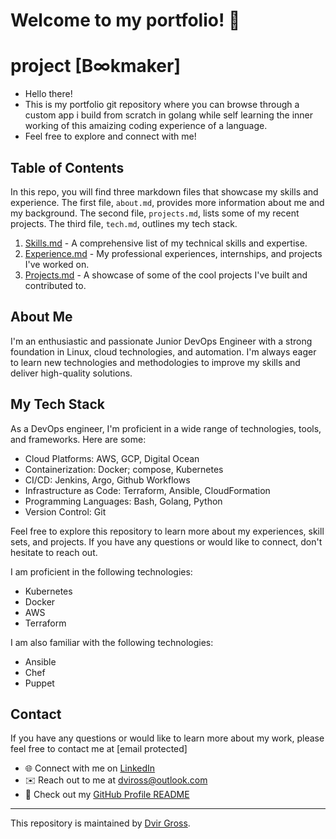 # Welcome to my portfolio! 👋

# project [B∞kmaker]

* Hello there! 
* This is my portfolio git repository where you can browse through a custom app i build from scratch in golang while self learning the inner working of this amaizing coding experience of a language.
* Feel free to explore and connect with me!

## Table of Contents

In this repo, you will find three markdown files that showcase my skills and experience. The first file, `about.md`, provides more information about me and my background. The second file, `projects.md`, lists some of my recent projects. The third file, `tech.md`, outlines my tech stack.

1. [Skills.md](./Skills.md) - A comprehensive list of my technical skills and expertise.
2. [Experience.md](./Experience.md) - My professional experiences, internships, and projects I've worked on.
3. [Projects.md](./Projects.md) - A showcase of some of the cool projects I've built and contributed to.

## About Me

I'm an enthusiastic and passionate Junior DevOps Engineer with a strong foundation in Linux, cloud technologies, and automation. I'm always eager to learn new technologies and methodologies to improve my skills and deliver high-quality solutions.

## My Tech Stack

As a DevOps engineer, I'm proficient in a wide range of technologies, tools, and frameworks. Here are some:

- Cloud Platforms: AWS, GCP, Digital Ocean
- Containerization: Docker; compose, Kubernetes
- CI/CD: Jenkins, Argo, Github Workflows
- Infrastructure as Code: Terraform, Ansible, CloudFormation
- Programming Languages: Bash, Golang, Python
- Version Control: Git

Feel free to explore this repository to learn more about my experiences, skill sets, and projects. If you have any questions or would like to connect, don't hesitate to reach out.

I am proficient in the following technologies:

* Kubernetes
* Docker
* AWS
* Terraform

I am also familiar with the following technologies:

* Ansible
* Chef
* Puppet

## Contact

If you have any questions or would like to learn more about my work, please feel free to contact me at [email protected]

- 🌐 Connect with me on [LinkedIn](https://www.linkedin.com/in/dvir-gross-929252224/)
- ✉️ Reach out to me at [dviross@outlook.com](mailto:dviross@outlook.com)
- 🌟 Check out my [GitHub Profile README](https://github.com/Slvr-one/Slvr-one/blob/main/README.md)

---
This repository is maintained by [Dvir Gross](https://github.com/Slvr-one). 